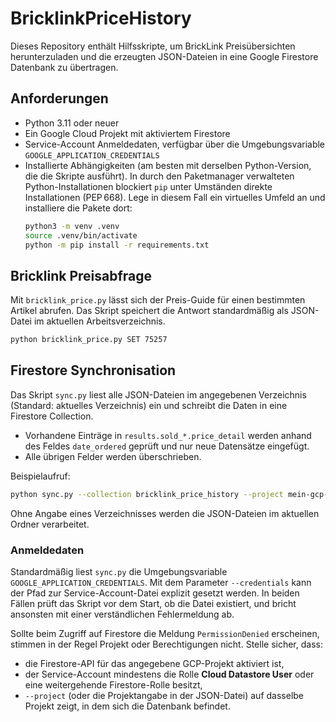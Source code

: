 # BricklinkPriceHistory

Dieses Repository enthält Hilfsskripte, um BrickLink Preisübersichten herunterzuladen
und die erzeugten JSON-Dateien in eine Google Firestore Datenbank zu übertragen.

## Anforderungen

* Python 3.11 oder neuer
* Ein Google Cloud Projekt mit aktiviertem Firestore
* Service-Account Anmeldedaten, verfügbar über die Umgebungsvariable
  `GOOGLE_APPLICATION_CREDENTIALS`
* Installierte Abhängigkeiten (am besten mit derselben Python-Version, die die
  Skripte ausführt). In durch den Paketmanager verwalteten Python-Installationen
  blockiert `pip` unter Umständen direkte Installationen (PEP 668). Lege in
  diesem Fall ein virtuelles Umfeld an und installiere die Pakete dort:
  ```bash
  python3 -m venv .venv
  source .venv/bin/activate
  python -m pip install -r requirements.txt
  ```

## Bricklink Preisabfrage

Mit `bricklink_price.py` lässt sich der Preis-Guide für einen bestimmten Artikel
abrufen. Das Skript speichert die Antwort standardmäßig als JSON-Datei im
aktuellen Arbeitsverzeichnis.

```bash
python bricklink_price.py SET 75257
```

## Firestore Synchronisation

Das Skript `sync.py` liest alle JSON-Dateien im angegebenen Verzeichnis (Standard:
aktuelles Verzeichnis) ein und schreibt die Daten in eine Firestore Collection.

* Vorhandene Einträge in `results.sold_*.price_detail` werden anhand des
  Feldes `date_ordered` geprüft und nur neue Datensätze eingefügt.
* Alle übrigen Felder werden überschrieben.

Beispielaufruf:

```bash
python sync.py --collection bricklink_price_history --project mein-gcp-projekt
```

Ohne Angabe eines Verzeichnisses werden die JSON-Dateien im aktuellen Ordner
verarbeitet.

### Anmeldedaten

Standardmäßig liest `sync.py` die Umgebungsvariable
`GOOGLE_APPLICATION_CREDENTIALS`. Mit dem Parameter `--credentials` kann der
Pfad zur Service-Account-Datei explizit gesetzt werden. In beiden Fällen prüft
das Skript vor dem Start, ob die Datei existiert, und bricht ansonsten mit
einer verständlichen Fehlermeldung ab.

Sollte beim Zugriff auf Firestore die Meldung `PermissionDenied` erscheinen,
stimmen in der Regel Projekt oder Berechtigungen nicht. Stelle sicher, dass:

* die Firestore-API für das angegebene GCP-Projekt aktiviert ist,
* der Service-Account mindestens die Rolle **Cloud Datastore User** oder eine
  weitergehende Firestore-Rolle besitzt,
* `--project` (oder die Projektangabe in der JSON-Datei) auf dasselbe Projekt
  zeigt, in dem sich die Datenbank befindet.
